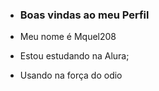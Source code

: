 - ### Boas vindas ao meu Perfil

- Meu nome é Mquel208

- Estou estudando na Alura;

- Usando na força do odio
